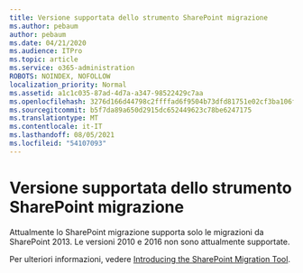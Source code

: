 ```yaml
---
title: Versione supportata dello strumento SharePoint migrazione
ms.author: pebaum
author: pebaum
ms.date: 04/21/2020
ms.audience: ITPro
ms.topic: article
ms.service: o365-administration
ROBOTS: NOINDEX, NOFOLLOW
localization_priority: Normal
ms.assetid: a1c1c035-87ad-4d7a-a347-98522429c7aa
ms.openlocfilehash: 3276d166d44798c2ffffad6f9504b73dfd81751e02cf3ba106ff6f89a9fc30b1
ms.sourcegitcommit: b5f7da89a650d2915dc652449623c78be6247175
ms.translationtype: MT
ms.contentlocale: it-IT
ms.lasthandoff: 08/05/2021
ms.locfileid: "54107093"
---
```

# <a name="supported-version-of-the-sharepoint-migration-tool"></a>Versione supportata dello strumento SharePoint migrazione



Attualmente lo SharePoint migrazione supporta solo le migrazioni da SharePoint 2013. Le versioni 2010 e 2016 non sono attualmente supportate.
  
Per ulteriori informazioni, vedere [Introducing the SharePoint Migration Tool](https://go.microsoft.com/fwlink/?linkid=2044765&amp;clcid=0x409).
  


